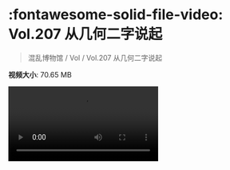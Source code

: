 # :fontawesome-solid-file-video: Vol.207 从几何二字说起

> 混乱博物馆 / Vol / Vol.207 从几何二字说起

**视频大小**: 70.65 MB

<div class="video"><video src="https://file.hsyhx.top/archive/混乱博物馆/Vol/Vol.207 从几何二字说起.mp4" controls preload>🤔 您的浏览器不支持 video 标签</video></div>